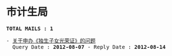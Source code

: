 # 市计生局
<pre><b>TOTAL MAILS : 1</b></pre>
<pre>
- <a href="../../categories/mails/1336.md">关于申办《独生子女光荣证》的问题</a><br/>  Query Date : <b>2012-08-07</b> - Reply Date : <b>2012-08-14</b>
</pre>
